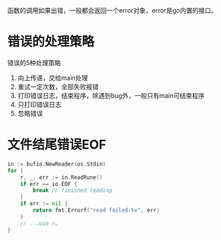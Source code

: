 函数的调用如果出错，一般都会返回一个error对象，error是go内置的接口。

# 错误的处理策略

错误的5种处理策略

1. 向上传递，交给main处理
2. 重试一定次数，全部失败报错
3. 打印错误日志，结束程序，除遇到bug外，一般只有main可结束程序
4. 只打印错误日志
5. 忽略错误

# 文件结尾错误EOF

```go
in := bufio.NewReader(os.Stdin)
for {
	r, _, err := in.ReadRune()
    if err == io.EOF {
		break // finished reading
    }
	if err != nil {
		return fmt.Errorf("read failed:%v", err)
	}
	// ...use r…
}
```

